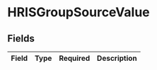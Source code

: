 # HRISGroupSourceValue


## Fields

| Field       | Type        | Required    | Description |
| ----------- | ----------- | ----------- | ----------- |